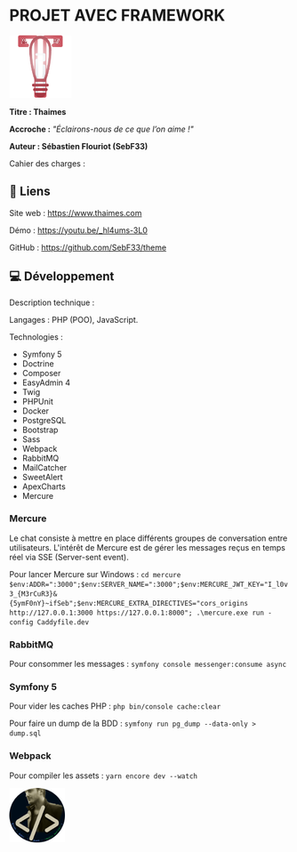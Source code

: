 # PROJET AVEC FRAMEWORK
![logo_sebflix](/github/logo_thaimes.png)

**Titre : Thaimes**

**Accroche :**
*"Éclairons-nous de ce que l’on aime !"*

**Auteur : Sébastien Flouriot (SebF33)**

Cahier des charges :


## :link: Liens
Site web : https://www.thaimes.com

Démo : https://youtu.be/_hl4ums-3L0

GitHub : https://github.com/SebF33/theme


## :computer: Développement
Description technique :

Langages : PHP (POO), JavaScript.

Technologies :
- Symfony 5
- Doctrine
- Composer
- EasyAdmin 4
- Twig
- PHPUnit
- Docker
- PostgreSQL
- Bootstrap
- Sass
- Webpack
- RabbitMQ
- MailCatcher
- SweetAlert
- ApexCharts
- Mercure


### Mercure
Le chat consiste à mettre en place différents groupes de conversation entre utilisateurs.
L'intérêt de Mercure est de gérer les messages reçus en temps réel via SSE (Server-sent event).

Pour lancer Mercure sur Windows :
`cd mercure`
`$env:ADDR=":3000";$env:SERVER_NAME=":3000";$env:MERCURE_JWT_KEY="I_l0v3_{M3rCuR3}&{5ymF0nY}~ifSeb";$env:MERCURE_EXTRA_DIRECTIVES="cors_origins http://127.0.0.1:3000 https://127.0.0.1:8000"; .\mercure.exe run -config Caddyfile.dev`


### RabbitMQ
Pour consommer les messages :
`symfony console messenger:consume async`


### Symfony 5
Pour vider les caches PHP :
`php bin/console cache:clear`

Pour faire un dump de la BDD :
`symfony run pg_dump --data-only > dump.sql`


### Webpack
Pour compiler les assets :
`yarn encore dev --watch`


![avatar](/github/avatar.png)